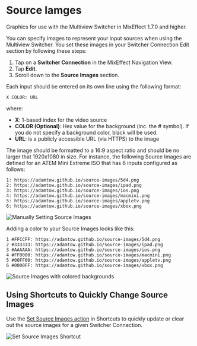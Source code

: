 # Source Iamges

Graphics for use with the Multiview Switcher in MixEffect 1.7.0 and higher.

You can specify images to represent your input sources when using the Multiview Switcher. You set these images in your Switcher Connection Edit section by following these steps:

1. Tap on a **Switcher Connection** in the MixEffect Navigation View.
2. Tap **Edit**.
3. Scroll down to the **Source Images** section.

Each input should be entered on its own line using the following format:

`X COLOR: URL`

where:

- **X**: 1-based index for the video source
- **COLOR (Optional)**: Hex value for the background (inc. the # symbol). If you do not specify a background color, black will be used.
- **URL**: is a publicly accessible URL (via HTTPS) to the image

The image should be formatted to a 16:9 aspect ratio and should be no larger that 1920x1080 in size.
For instance, the following Source Images are defined for an ATEM Mini Extreme ISO that has 6 inputs configured as follows:

```
1: https://adamtow.github.io/source-images/5d4.png
2: https://adamtow.github.io/source-images/ipad.png
3: https://adamtow.github.io/source-images/ios.png
4: https://adamtow.github.io/source-images/macmini.png
5: https://adamtow.github.io/source-images/appletv.png
6: https://adamtow.github.io/source-images/xbox.png
```

![Manually Setting Source Images](https://1539191236-files.gitbook.io/~/files/v0/b/gitbook-x-prod.appspot.com/o/spaces%2F-MaiI5oKYEXGU01L5yjC%2Fuploads%2FdS1GOaSf499gRq0oWqr9%2Fsource-images-edit.png?alt=media&token=4c65efc4-4f09-4e2e-bafa-12b567bedec0)

Adding a color to your Source Images looks like this:

```
1 #FFCCFF: https://adamtow.github.io/source-images/5d4.png
2 #333333: https://adamtow.github.io/source-images/ipad.png
3 #AAAAAA: https://adamtow.github.io/source-images/ios.png
4 #FF0000: https://adamtow.github.io/source-images/macmini.png
5 #00FF00: https://adamtow.github.io/source-images/appletv.png
6 #0000FF: https://adamtow.github.io/source-images/xbox.png
```

![Source Images with colored backgrounds](https://files.gitbook.com/v0/b/gitbook-x-prod.appspot.com/o/spaces%2F-MaiI5oKYEXGU01L5yjC%2Fuploads%2F8Xdmz8Q5GwCOSiCZGWes%2Fsource-images-color.jpeg?alt=media&token=36c14c6b-d1ed-4291-b5b6-f0f1f70d6fbe)

## Using Shortcuts to Quickly Change Source Images

Use the [Set Source Images action](https://docs.mixeffect.app/automate/shortcuts/actions/set-source-images) in Shortcuts to quickly update or clear out the source images for a given Switcher Connection. 

![Set Source Images Shortcut](https://1539191236-files.gitbook.io/~/files/v0/b/gitbook-x-prod.appspot.com/o/spaces%2F-MaiI5oKYEXGU01L5yjC%2Fuploads%2Fvjh7Dwtmr9pVqXFAGkHd%2Fset-source-images.gif?alt=media&token=f0647aad-0c72-4abe-b6cd-d9d4ba0a5f56)

